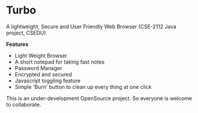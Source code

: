 # Turbo
A lightweight, Secure and User Friendly Web Browser (CSE-2112 Java project, CSEDU)

**Features**
* Light Weight Browser
* A short notepad for taking fast notes
* Password Manager
* Encrypted and secured
* Javascript toggling feature
* Simple 'Burn' button to clean up every thing at one click

This is an under-development OpenSource project. So everyone is welcome to
collaborate.
